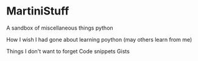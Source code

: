 # MartiniStuff

A sandbox of miscellaneous things python

How I wish I had gone about learning poython (may others learn from me)

Things I don't want to forget
Code snippets
Gists
